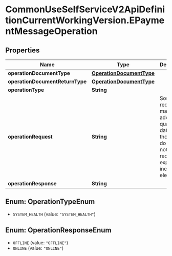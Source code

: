 # CommonUseSelfServiceV2ApiDefinitionCurrentWorkingVersion.EPaymentMessageOperation

## Properties
Name | Type | Description | Notes
------------ | ------------- | ------------- | -------------
**operationDocumentType** | [**OperationDocumentType**](OperationDocumentType.md) |  | 
**operationDocumentReturnType** | [**OperationDocumentType**](OperationDocumentType.md) |  | [optional] 
**operationType** | **String** |  | 
**operationRequest** | **String** | Some requests may require additional qualifying data, but those that do not are not required to explicitly include this element. | [optional] 
**operationResponse** | **String** |  | [optional] 

<a name="OperationTypeEnum"></a>
## Enum: OperationTypeEnum

* `SYSTEM_HEALTH` (value: `"SYSTEM_HEALTH"`)


<a name="OperationResponseEnum"></a>
## Enum: OperationResponseEnum

* `OFFLINE` (value: `"OFFLINE"`)
* `ONLINE` (value: `"ONLINE"`)

